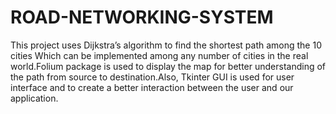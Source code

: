 # ROAD-NETWORKING-SYSTEM

This project uses Dijkstra’s algorithm to find the shortest path among the 10 cities Which can be implemented among any number of cities in the real world.Folium package is used to display the map for better understanding of the path from source to destination.Also, Tkinter GUI is used for user interface and to create a better interaction between the user and our application.
